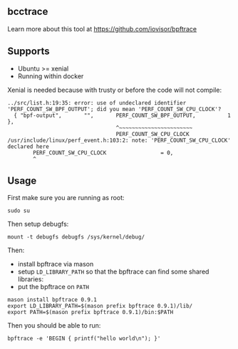 ## bcctrace

Learn more about this tool at https://github.com/iovisor/bpftrace

## Supports

 - Ubuntu >= xenial
 - Running within docker

Xenial is needed because with trusty or before the code will not compile:

```
../src/list.h:19:35: error: use of undeclared identifier 'PERF_COUNT_SW_BPF_OUTPUT'; did you mean 'PERF_COUNT_SW_CPU_CLOCK'?
  { "bpf-output",       "",       PERF_COUNT_SW_BPF_OUTPUT,          1 },
                                  ^~~~~~~~~~~~~~~~~~~~~~~~
                                  PERF_COUNT_SW_CPU_CLOCK
/usr/include/linux/perf_event.h:103:2: note: 'PERF_COUNT_SW_CPU_CLOCK' declared here
        PERF_COUNT_SW_CPU_CLOCK                 = 0,
        ^
```

## Usage

First make sure you are running as root:

```
sudo su
```

Then setup debugfs:

```
mount -t debugfs debugfs /sys/kernel/debug/
```

Then:

 - install bpftrace via mason
 - setup `LD_LIBRARY_PATH` so that the bpftrace can find some shared libraries:
 - put the bpftrace on `PATH`

```
mason install bpftrace 0.9.1
export LD_LIBRARY_PATH=$(mason prefix bpftrace 0.9.1)/lib/
export PATH=$(mason prefix bpftrace 0.9.1)/bin:$PATH
```

Then you should be able to run:

```
bpftrace -e 'BEGIN { printf("hello world\n"); }'
```